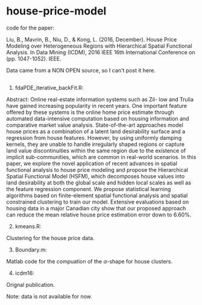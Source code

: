 # house-price-model
code for the paper:

Liu, B., Mavrin, B., Niu, D., & Kong, L. (2016, December). House Price Modeling over Heterogeneous Regions with Hierarchical Spatial Functional Analysis. In Data Mining (ICDM), 2016 IEEE 16th International Conference on (pp. 1047-1052). IEEE.

Data came from a NON OPEN source, so I can't post it here.

## 
 1. fdaPDE_iterative_backFit.R:
 
 Abstract:
Online real-estate information systems such as Zil- low and Trulia have gained increasing popularity in recent years. One important feature offered by these systems is the online home price estimate through automated data-intensive computation based on housing information and comparative market value analysis. State-of-the-art approaches model house prices as a combination of a latent land desirability surface and a regression from house features. However, by using uniformly damping kernels, they are unable to handle irregularly shaped regions or capture land value discontinuities within the same region due to the existence of implicit sub-communities, which are common in real-world scenarios. In this paper, we explore the novel application of recent advances in spatial functional analysis to house price modeling and propose the Hierarchical Spatial Functional Model (HSFM), which decomposes house values into land desirability at both the global scale and hidden local scales as well as the feature regression component. We propose statistical learning algorithms based on finite-element spatial functional analysis and spatial constrained clustering to train our model. Extensive evaluations based on housing data in a major Canadian city show that our proposed approach can reduce the mean relative house price estimation error down to 6.60%.

 2. kmeans.R:
 
Clustering for the house price data.

 3. Boundary.m:
 
Matlab code for the compuation of the $\alpha$-shape for house clusters.

 4. icdm16:
 
Orignal publication.

Note: data is not available for now.
